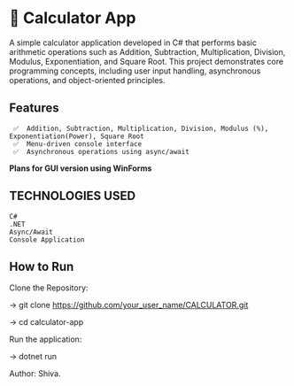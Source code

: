 # 🧮 Calculator App

A simple calculator application developed in C# that performs basic arithmetic operations such as Addition, Subtraction, Multiplication, Division, Modulus, Exponentiation, and Square Root. 
This project demonstrates core programming concepts, including user input handling, asynchronous operations, and object-oriented principles.


## Features ##
     ✅  Addition, Subtraction, Multiplication, Division, Modulus (%), Exponentiation(Power), Square Root
     ✅  Menu-driven console interface
     ✅  Asynchronous operations using async/await
     
     
**Plans for GUI version using WinForms**

## TECHNOLOGIES USED ##
    C#
    .NET
    Async/Await
    Console Application


## How to Run ##

Clone the Repository:

-> git clone https://github.com/your_user_name/CALCULATOR.git

-> cd calculator-app

Run the application:

-> dotnet run

Author:
Shiva.
